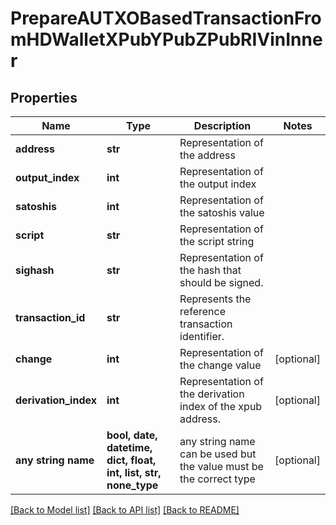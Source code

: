 # PrepareAUTXOBasedTransactionFromHDWalletXPubYPubZPubRIVinInner


## Properties
Name | Type | Description | Notes
------------ | ------------- | ------------- | -------------
**address** | **str** | Representation of the address | 
**output_index** | **int** | Representation of the output index | 
**satoshis** | **int** | Representation of the satoshis value | 
**script** | **str** | Representation of the script string | 
**sighash** | **str** | Representation of the hash that should be signed. | 
**transaction_id** | **str** | Represents the reference transaction identifier. | 
**change** | **int** | Representation of the change value | [optional] 
**derivation_index** | **int** | Representation of the derivation index of the xpub address. | [optional] 
**any string name** | **bool, date, datetime, dict, float, int, list, str, none_type** | any string name can be used but the value must be the correct type | [optional]

[[Back to Model list]](../README.md#documentation-for-models) [[Back to API list]](../README.md#documentation-for-api-endpoints) [[Back to README]](../README.md)



